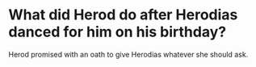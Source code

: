 # What did Herod do after Herodias danced for him on his birthday?

Herod promised with an oath to give Herodias whatever she should ask.
